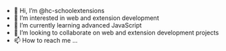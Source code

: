 - 👋 Hi, I’m @hc-schoolextensions
- 👀 I’m interested in web and extension development
- 🌱 I’m currently learning advanced JavaScript
- 💞️ I’m looking to collaborate on web and extension development projects
- 📫 How to reach me ...

<!---
hc-schoolextensions/hc-schoolextensions is a ✨ special ✨ repository because its `README.md` (this file) appears on your GitHub profile.
You can click the Preview link to take a look at your changes.
--->
